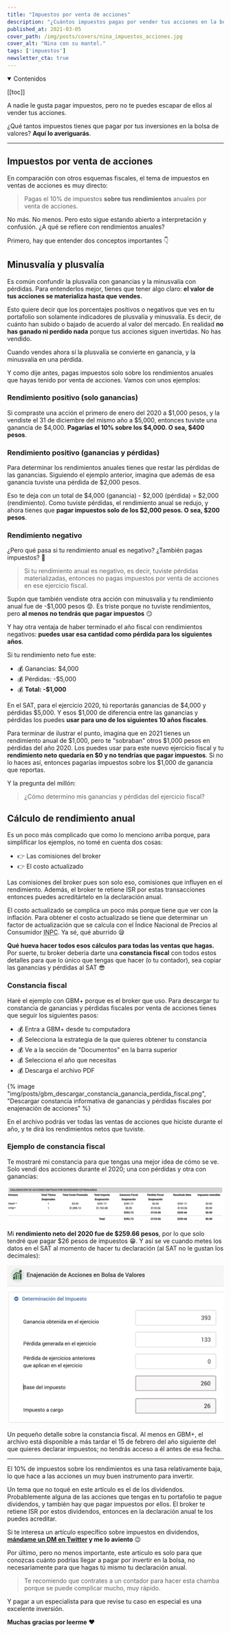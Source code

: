 ```yaml
---
title: "Impuestos por venta de acciones"
description: "¿Cuántos impuestos pagas por vender tus acciones en la bolsa de valores? Aquí lo sabrás."
published_at: 2021-03-05
cover_path: /img/posts/covers/nina_impuestos_acciones.jpg
cover_alt: "Nina con su mantel."
tags: ['impuestos']
newsletter_cta: true
---
```


<details open>
  <summary>
    Contenidos
  </summary>

[[toc]]

</details>

A nadie le gusta pagar impuestos, pero no te puedes escapar de ellos al vender tus acciones.

¿Qué tantos impuestos tienes que pagar por tus inversiones en la bolsa de valores? **Aquí lo averiguarás**.

***

## Impuestos por venta de acciones

En comparación con otros esquemas fiscales, el tema de impuestos en ventas de acciones es muy directo:

> Pagas el 10% de impuestos **sobre tus rendimientos** anuales por venta de acciones.

No más. No menos. Pero esto sigue estando abierto a interpretación y confusión. ¿A qué se refiere con rendimientos anuales?

Primero, hay que entender dos conceptos importantes 👇

## Minusvalía y plusvalía

Es común confundir la plusvalía con ganancias y la minusvalía con pérdidas. Para entenderlos mejor, tienes que tener algo claro: **el valor de tus acciones se materializa hasta que vendes.**

Esto quiere decir que los porcentajes positivos o negativos que ves en tu portafolio son solamente indicadores de plusvalía y minusvalía. Es decir, de cuánto han subido o bajado de acuerdo al valor del mercado. En realidad **no has ganado ni perdido nada** porque tus acciones siguen invertidas. No has vendido.

Cuando vendes ahora sí la plusvalía se convierte en ganancia, y la minusvalía en una pérdida.

Y como dije antes, pagas impuestos solo sobre los rendimientos anuales que hayas tenido por venta de acciones. Vamos con unos ejemplos:

### Rendimiento positivo (solo ganancias)

Si compraste una acción el primero de enero del 2020 a $1,000 pesos, y la vendiste el 31 de diciembre del mismo año a $5,000, entonces tuviste una ganancia de $4,000. **Pagarías el 10% sobre los $4,000. O sea, $400 pesos**.

### Rendimiento positivo (ganancias y pérdidas)

Para determinar los rendimientos anuales tienes que restar las pérdidas de las ganancias. Siguiendo el ejemplo anterior, imagina que además de esa ganancia tuviste una pérdida de $2,000 pesos.

Eso te deja con un total de $4,000 (ganancia) - $2,000 (pérdida) = $2,000 (rendimiento). Como tuviste pérdidas, el rendimiento anual se redujo, y ahora tienes que **pagar impuestos solo de los $2,000 pesos. O sea, $200 pesos**.

### Rendimiento negativo

¿Pero qué pasa si tu rendimiento anual es negativo? ¿También pagas impuestos? 🧐

> Si tu rendimiento anual es negativo, es decir, tuviste pérdidas materializadas, entonces no pagas impuestos por venta de acciones en ese ejercicio fiscal.

Supón que también vendiste otra acción con minusvalía y tu rendimiento anual fue de -$1,000 pesos 😟. Es triste porque no tuviste rendimientos, pero **al menos no tendrás que pagar impuestos** 😏

Y hay otra ventaja de haber terminado el año fiscal con rendimientos negativos: **puedes usar esa cantidad como pérdida para los siguientes años**.

Si tu rendimiento neto fue este:
- 💰 Ganancias: $4,000
- 💰 Pérdidas: -$5,000
- 💰 **Total: -$1,000**

En el SAT, para el ejercicio 2020, tú reportarás ganancias de $4,000 y pérdidas $5,000. Y esos $1,000 de diferencia entre las ganancias y pérdidas los puedes **usar para uno de los siguientes 10 años fiscales**.

Para terminar de ilustrar el punto, imagina que en 2021 tienes un rendimiento anual de $1,000, pero te "sobraban" otros $1,000 pesos en pérdidas del año 2020. Los puedes usar para este nuevo ejercicio fiscal y tu **rendimiento neto quedaría en $0 y no tendrías que pagar impuestos**. Si no lo haces así, entonces pagarías impuestos sobre los $1,000 de ganancia que reportas.

Y la pregunta del millón:

> ¿Cómo determino mis ganancias y pérdidas del ejercicio fiscal?

## Cálculo de rendimiento anual

Es un poco más complicado que como lo menciono arriba porque, para simplificar los ejemplos, no tomé en cuenta dos cosas:
- 👉 Las comisiones del broker
- 👉 El costo actualizado

Las comisiones del broker pues son solo eso, comisiones que influyen en el rendimiento. Además, el broker te retiene ISR por estas transacciones entonces puedes acreditártelo en la declaración anual.

El costo actualizado se complica un poco más porque tiene que ver con la inflación. Para obtener el costo actualizado se tiene que determinar un factor de actualización que se calcula con el Índice Nacional de Precios al Consumidor <abbr title="Índice Nacional de Precios al Consumidor">INPC</abbr>. Ya sé, qué aburrido 😪

**Qué hueva hacer todos esos cálculos para todas las ventas que hagas.** Por suerte, tu broker debería darte una **constancia fiscal** con todos estos detalles para que lo único que tengas que hacer (o tu contador), sea copiar las ganancias y pérdidas al SAT 😎

### Constancia fiscal

Haré el ejemplo con GBM+ porque es el broker que uso. Para descargar tu constancia de ganancias y pérdidas fiscales por venta de acciones tienes que seguir los siguientes pasos:
- 💰 Entra a GBM+ desde tu computadora
- 💰 Selecciona la estrategia de la que quieres obtener tu constancia
- 💰 Ve a la sección de "Documentos" en la barra superior
- 💰 Selecciona el año que necesitas
- 💰 Descarga el archivo PDF

{% image "img/posts/gbm_descargar_constancia_ganancia_perdida_fiscal.png", "Descargar constancia informativa de ganancias y pérdidas fiscales por enajenación de acciones" %}

En el archivo podrás ver todas las ventas de acciones que hiciste durante el año, y te dirá los rendimientos netos que tuviste.

### Ejemplo de constancia fiscal

Te mostraré mi constancia para que tengas una mejor idea de cómo se ve. Solo vendí dos acciones durante el 2020; una con pérdidas y otra con ganancias:

![Constancia fiscal del 2020 para Perro Dinero](/img/posts/pdf_constancia_ganancia_perdida_fiscal.png)

Mi **rendimiento neto del 2020 fue de $259.66 pesos**, por lo que solo tendré que pagar $26 pesos de impuestos 😁. Y así se ve cuando metes los datos en el SAT al momento de hacer tu declaración (al SAT no le gustan los decimales):

![Declaración de ganancias y pérdidas por enajenación de acciones en la página del SAT](/img/posts/enagenacion_acciones_sat.png)

Un pequeño detalle sobre la constancia fiscal. Al menos en GBM+, el archivo está disponible a más tardar el 15 de febrero del año siguiente del que quieres declarar impuestos; no tendrás acceso a él antes de esa fecha.

***

El 10% de impuestos sobre los rendimientos es una tasa relativamente baja, lo que hace a las acciones un muy buen instrumento para invertir.

Un tema que no toqué en este artículo es el de los dividendos. Probablemente alguna de las acciones que tengas en tu portafolio te pague dividendos, y también hay que pagar impuestos por ellos. El broker te retiene ISR por estos dividendos, entonces en la declaración anual te los puedes acreditar.

Si te interesa un artículo específico sobre impuestos en dividendos, **[mándame un DM en Twitter](https://twitter.com/messages/compose?recipient_id=1252783162180227072&text=Hola%20Perro%20%F0%9F%91%8B%0A%0A%C2%A1Avi%C3%A9ntate%20el%20post%20sobre%20impuestos%20en%20dividendos%21) y me lo aviento** 😉

Por último, pero no menos importante, este artículo es solo para que conozcas cuánto podrías llegar a pagar por invertir en la bolsa, no necesariamente para que hagas tú mismo tu declaración anual.

> Te recomiendo que contrates a un contador para hacer esta chamba porque se puede complicar mucho, muy rápido.

Y pagar a un especialista para que revise tu caso en especial es una excelente inversión.

**Muchas gracias por leerme** ❤️
